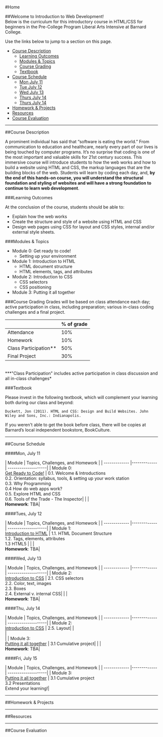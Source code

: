 #Home

##Welcome to Introduction to Web Development!  
Below is the curriculum for this introductory course in HTML/CSS for beginners in the Pre-College Program Liberal Arts Intensive at Barnard College. 

Use the links below to jump to a section on this page.

- [Course Description](#description)
	- [Learning Outcomes](#outcomes)
	- [Modules & Topics](#topics)
	- [Course Grading](#grading)
	- [Textbook](#textbook)
- [Course Schedule](#schedule)
	- [Mon July 11](#july11)
	- [Tue July 12](#july12)
	- [Wed July 13](#july13)
	- [Thurs July 14](#july14)
	- [Thurs July 14](#july15)
- [Homework & Projects](#homework)
- [Resources]()
- [Course Evaluation]()

<hr height="10px">

##<a id="description">Course Description</a>

A prominent individual has said that “software is eating the world.” From communication to education and healthcare, nearly every part of our lives is being touched by computer programs. It’s no surprise that coding is one of the most important and valuable skills for 21st century success.  This immersive course will introduce students to how the web works and how to build a website using HTML and CSS, the markup languages that are the building blocks of the web.  Students will learn by coding each day, and, **by the end of this hands-on course, you will understand the structural foundation and styling of websites and will have a strong foundation to continue to learn web development**.

###<a id="outcomes">Learning Outcomes</a> 

At the conclusion of the course, students should be able to:

- Explain how the web works
- Create the structure and style of a website using HTML and CSS
- Design web pages using CSS for layout and CSS styles, internal and/or external style sheets.


###<a id="topics">Modules & Topics</a>

- Module 0: Get ready to code!
	- Setting up your environment
- Module 1: Introduction to HTML
	- HTML document structure
	- HTML elements, tags, and attributes
- Module 2: Introduction to CSS
	- CSS selectors
	- CSS positioning
- Module 3: Putting it all together


###<a id="grading">Course Grading</a>
Grades will be based on class attendance each day; active participation in class, including preparation; various in-class coding challenges and a final project.

|  | % of grade |
| ------------- |-------------|
|Attendance | 10% |
|Homework | 10% |
|Class Participation**| 50%|
|Final Project| 30% |

<br/>
***"Class Participation" includes active participation in class discussion and all in-class challenges*

###<a id="textbook">Textbook</a>

Please invest in the following textbook, which will complement your learning both during our class and beyond:

```Duckett, Jon (2011). HTML and CSS: Design and Build Websites. John Wiley and Sons, Inc.: Indianapolis. ```

If you weren't able to get the book before class, there will be copies at Barnard’s local independent bookstore, BookCulture.
<hr height="10px">

##<a id="schedule">Course Schedule</a>

####<a id="july11">Mon, July 11</a>

| Module          | Topics, Challenges, and Homework     |
| ------------- |-------------| --------------------|
| Module 0: <br>[Get Ready to Code!](/modules/0-get-ready-to-code)  | 0.1. Welcome & Introductions <br> 0.2. Orientation: syllabus, tools, & setting up your work station <br> 0.3. Why Programming <br>0.4 How do web apps work? <br>0.5. Explore HTML and CSS<br>0.6. Tools of the Trade - The Inspector|
| | <br> **Homework**: TBA| 

####<a id="july12">Tues, July 12</a>

| Module          | Topics, Challenges, and Homework     |
| ------------- |-------------| --------------------|
| Module 1: <br>[Introduction to HTML](/modules/1-introhtml)  | 1.1. HTML Document Structure <br> 1.2. Tags, elements, attributes<br> 1.3 HTML5 |
| | <br> **Homework**: TBA| 


####<a id="july13">Wed, July 13</a>

| Module          | Topics, Challenges, and Homework     |
| ------------- |-------------| --------------------|
| Module 2: <br>[Introduction to CSS](/modules/2-introcss)  | 2.1. CSS selectors <br>2.2. Color, text, images<br> 2.3. Boxes <br>2.4. External v. internal CSS|
| | <br> **Homework**: TBA| 


####<a id="july16">Thu, July 14</a>

| Module          | Topics, Challenges, and Homework     |
| ------------- |-------------| --------------------|
| Module 2: <br>[Introduction to CSS](/modules/2-introcss)  | 2.5. Layout|
|<br> | <br>|
| Module 3: <br>[Putting it all together](/modules/5-finalproject)  | 3.1 Cumulative project|
| | <br> **Homework**: TBA| 

####<a id="july15">Fri, July 15</a>

| Module          | Topics, Challenges, and Homework     |
| ------------- |-------------| --------------------|
| Module 3: <br>[Putting it all together](/modules/3-finalproject)  | 3.1 Cumulative project<br> 3.2 Presentations<br> Extend your learning!|



<hr height="10px">
##<a id="homework">Homework & Projects</a>

<!-- Access list of all homework assignments and projects [here](). -->

<hr height="10px">
##<a id="resources">Resources</a>

<!-- - [Intro to HTML/CSS 2-Day Course](http://www.teaching-materials.org/htmlcss-1day/)
- [Google: Made with Code](www.madewithcode.com)
- [IEEE Trycomputing.org: Online Computing Education Tools](http://www.trycomputing.org/resources)
- [Udacity: Intro to HTML/CSS course](https://www.udacity.com/course/viewer#!/c-ud304/l-2617868617/e-2771378561/m-2771378562)
- [Code Academy course, HTML/CSS](http://www.codecademy.com/en/tracks/web)
- [Code Avengers course, HTML/CSS](http://www.codeavengers.com/web/100)  -->

<hr height="10px">

##<a id="#">Course Evaluation</a>

<!-- Help me improve this course for future students!  Please complete the [Course Evaluation Survey](). -->




 
